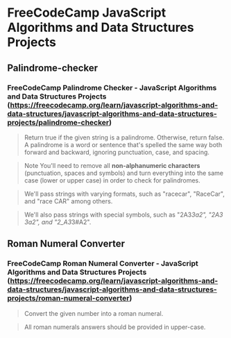 # FreeCodeCamp JavaScript Algorithms and Data Structures Projects

## Palindrome-checker
### FreeCodeCamp Palindrome Checker - JavaScript Algorithms and Data Structures Projects (https://freecodecamp.org/learn/javascript-algorithms-and-data-structures/javascript-algorithms-and-data-structures-projects/palindrome-checker)

> Return true if the given string is a palindrome. Otherwise, return false.
A palindrome is a word or sentence that's spelled the same way both forward and backward, ignoring punctuation, case, and spacing.

> Note
> You'll need to remove all **non-alphanumeric characters** (punctuation, spaces and symbols) and turn everything into the same case (lower or upper case) in order to check for palindromes.

> We'll pass strings with varying formats, such as "racecar", "RaceCar", and "race CAR" among others.

> We'll also pass strings with special symbols, such as "2A3*3a2", "2A3 3a2", and "2_A3*3#A2".

## Roman Numeral Converter
### FreeCodeCamp Roman Numeral Converter - JavaScript Algorithms and Data Structures Projects (https://freecodecamp.org/learn/javascript-algorithms-and-data-structures/javascript-algorithms-and-data-structures-projects/roman-numeral-converter)

>Convert the given number into a roman numeral.

>All roman numerals answers should be provided in upper-case.
